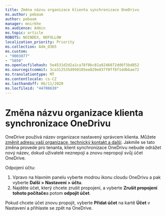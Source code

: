 ```yaml
---
title: Změna názvu organizace klienta synchronizace OneDrivu
ms.author: pebaum
author: pebaum
manager: mnirkhe
ms.audience: Admin
ms.topic: article
ROBOTS: NOINDEX, NOFOLLOW
localization_priority: Priority
ms.collection: Adm_O365
ms.custom:
- "9003077"
- "5850"
ms.openlocfilehash: 5e4531d2d2a1ca78f8bc81a9246072dd6f3bd852
ms.sourcegitcommit: 3ca312535d950105ee829e037f0ff8f1ddbbae72
ms.translationtype: MT
ms.contentlocale: cs-CZ
ms.lasthandoff: 06/11/2020
ms.locfileid: "44708630"
---
```

# <a name="change-the-organization-name-for-the-onedrive-sync-client"></a>Změna názvu organizace klienta synchronizace OneDrivu

OneDrive používá název organizace nastavený správcem klienta.  Můžete [změnit adresu vaší organizace, technický kontakt a další](https://docs.microsoft.com/microsoft-365/admin/manage/change-address-contact-and-more). Jakmile se tato změna provede pro tenanta, klient synchronizace OneDrivu nebude odrážet nový název, dokud uživatelé neznepojí a znovu nepropojí svůj účet OneDrive.

Odpojení účtu:

1. Vpravo na hlavním panelu vyberte modrou ikonu cloudu OneDrivu a pak vyberte **Další > Nastavení > účtu**.
2. Najděte účet, který chcete zrušit propojení, a vyberte **Zrušit propojení tohoto počítače**a potom **odpojit účet**.

Pokud chcete účet znovu propojit, vyberte **Přidat účet** na kartě **Účet** v Nastavení a přihlaste se zpět na OneDrive.